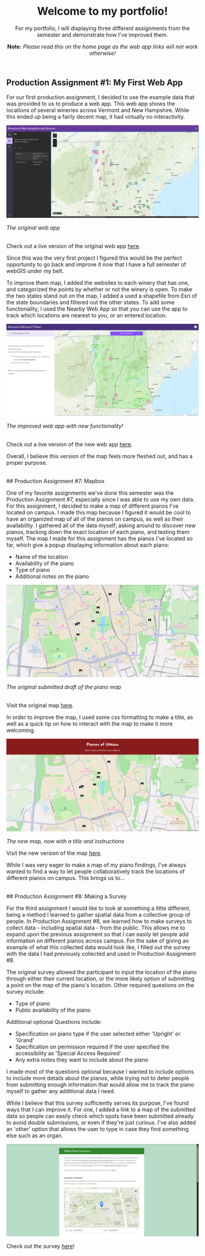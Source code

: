<header>
  
# Welcome to my portfolio!
For my portfolio, I will displaying three different assignments from the semester and demonstrate how I've improved them.

__Note:__
_Please read this on the home page as the web app links will not work otherwise!_

</header>

## Production Assignment #1: My First Web App

For our first production assignment, I decided to use the example data that was provided to us to produce a web app. This web app shows the locations of several wineries across Vermont and New Hampshire. While this ended up being a fairly decent map, it had virtually no interactivity.

<img src=https://github.com/colt6418/webgis-portfolio/blob/screenshots/map1_old.png alt="Original web app">

_The original web app_

<br>
Check out a live version of the original web app <a href="https://umass-amherst.maps.arcgis.com/apps/instant/sidebar/index.html?appid=47d34172b1534044830d4b527b67c8ef">here</a>.

Since this was the very first project I figured this would be the perfect opportunity to go back and improve it now that I have a full semester of webGIS under my belt.

To improve them map, I added the websites to each winery that has one, and categorized the points by whether or not the winery is open. To make the two states stand out on the map, I added a used a shapefile from Esri of the state boundaries and filtered out the other states. To add some functionality, I used the Nearby Web App so that you can use the app to track which locations are nearest to you, or an entered location.

<img src=https://github.com/colt6418/webgis-portfolio/blob/screenshots/map1_new.png alt="New map"> 

_The improved web app with new functionality!_

<br>
Check out a live version of the new web app <a href="https://umass-amherst.maps.arcgis.com/apps/instant/nearby/index.html?appid=c6c753d6edb54458a4985d6f3ec4b6ee">here</a>.

Overall, I believe this version of the map feels more fleshed out, and has a proper purpose.

<br>
## Production Assignment #7: Mapbox

One of my favorite assignments we've done this semester was the Production Assignment #7, especially since I was able to use my own data. For this assignment, I decided to make a map of different pianos I've located on campus. I made this map because I figured it would be cool to have an organized map of all of the pianos on campus, as well as their availability. I gathered all of the data myself; asking around to discover new pianos, tracking down the exact location of each piano, and testing them myself. The map I made for this assignment has the pianos I've located so far, which give a popup displaying information about each piano:

- Name of the location
- Availability of the piano
- Type of piano
- Additional notes on the piano

<img src=https://github.com/colt6418/webgis-portfolio/blob/screenshots/map7_old.png alt="Original Draft">

_The original submitted draft of the piano map_

<br>
Visit the original map <a href=https://colt6418.github.io/Assignment-7-old>here</a>.

In order to improve the map, I used some css formatting to make a title, as well as a quick tip on how to interact with the map to make it more welcoming.

<img src=https://github.com/colt6418/webgis-portfolio/blob/screenshots/map7_new.png>

_The new map, now with a title and instructions_


Visit the new version of the map <a href=https://colt6418.github.io/Assignment-7-new>here</a>.

While I was very eager to make a map of my piano findings, I've always wanted to find a way to let people collaboratively track the locations of different pianos on campus. This brings us to... 

<br>
## Production Assignment #8: Making a Survey

For the third assignment I would like to look at something a little different, being a method I learned to gather spatial data from a collective group of people. In Production Assignment #8, we learned how to make surveys to collect data - including spatial data - from the public. This allows me to expand upon the previous assignment so that I can easily let people add information on different pianos across campus. For the sake of giving an example of what this collected data would look like, I filled out the survey with the data I had previously collected and used in Production Assignment #8.

The original survey allowed the participant to input the location of the piano through either their current location, or the more likely option of submitting a point on the map of the piano's location. Other required questions on the survey include:

- Type of piano
- Public availability of the piano

Additional optional Questions include:

- Specification on piano type if the user selected either 'Upright' or 'Grand'
- Specification on permission required if the user specified the accessibility as 'Special Access Required'
- Any extra notes they want to include about the piano

I made most of the questions optional because I wanted to include options to include more details about the pianos, while trying not to deter people from submitting enough information that would allow me to track the piano myself to gather any additional data I need.

While I believe that this survey sufficiently serves its purpose, I've found ways that I can improve it. For one, I added a link to a map of the submitted data so people can easily check which spots have been submitted already to avoid double submissions, or even if they're just curious. I've also added an 'other' option that allows the user to type in case they find something else such as an organ.

<img src=https://github.com/colt6418/webgis-portfolio/blob/screenshots/survey_picture.png alt="survey">

Check out the survey <a href=https://survey123.arcgis.com/share/632117025b4a4b5da844ff46a177ad06>here</a>!
